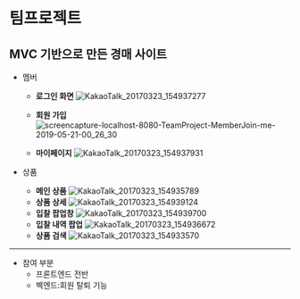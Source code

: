 # 팀프로젝트
<h2>MVC 기반으로 만든 경매 사이트</h2>

* 멤버
  * **로그인 화면**
    ![KakaoTalk_20170323_154937277](https://user-images.githubusercontent.com/44660934/58032914-7d400280-7b5e-11e9-8f12-19fdb6d1f5ef.jpg)
 
  * **회원 가입**
    ![screencapture-localhost-8080-TeamProject-MemberJoin-me-2019-05-21-00_26_30](https://user-images.githubusercontent.com/44660934/58033336-3ef71300-7b5f-11e9-84b0-76731a74231f.png)
  * **마이페이지**
    ![KakaoTalk_20170323_154937931](https://user-images.githubusercontent.com/44660934/58037167-c8aade80-7b67-11e9-8908-7017fa8f3e46.jpg)

* 상품
  * **메인 상품**
    ![KakaoTalk_20170323_154935789](https://user-images.githubusercontent.com/44660934/58033718-f0964400-7b5f-11e9-948b-b2ca64bd59b6.jpg)
  * **상품 상세**
    ![KakaoTalk_20170323_154939124](https://user-images.githubusercontent.com/44660934/58037168-c8aade80-7b67-11e9-8910-69c7a966c9a0.jpg)
  * **입찰 팝업창**
    ![KakaoTalk_20170323_154939700](https://user-images.githubusercontent.com/44660934/58037170-c9437500-7b67-11e9-83b7-1ab532c12edf.jpg)
  * **입찰 내역 팝업**
    ![KakaoTalk_20170323_154936672](https://user-images.githubusercontent.com/44660934/58037166-c8aade80-7b67-11e9-8b92-ef98fd5bb5fe.jpg)
  * **상품 검색**
    ![KakaoTalk_20170323_154933570](https://user-images.githubusercontent.com/44660934/58037171-c9437500-7b67-11e9-80ba-4c60a7a9321a.jpg)

-----
* 참여 부분
  * 프론트엔드 전반 
  * 벡엔드:회원 탈퇴 기능 
